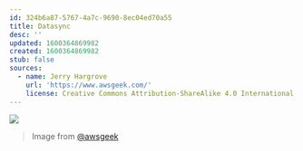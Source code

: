 ```yaml
---
id: 324b6a87-5767-4a7c-9690-8ec04ed70a55
title: Datasync
desc: ''
updated: 1600364869982
created: 1600364869982
stub: false
sources:
  - name: Jerry Hargrove
    url: 'https://www.awsgeek.com/'
    license: Creative Commons Attribution-ShareAlike 4.0 International License
---
```

![](/assets/images/AWS-DataSync_en.jpg)
> Image from [@awsgeek](https://www.awsgeek.com/AWS-DataSync/)
